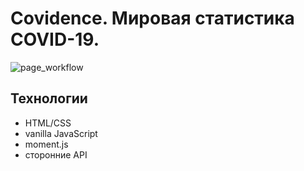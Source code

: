 # Covidence. Мировая статистика СOVID-19.

![page_workflow](https://j.gifs.com/6Xg70R.gif)

## Технологии
<ul>
  <li> HTML/CSS </li>
<li> vanilla JavaScript </li>
<li> moment.js </li>
<li> сторонние API </li>
  </ul>
